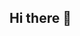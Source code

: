 ## Hi there 👋

<!--
**rohiths08/rohiths08** is a ✨ _special_ ✨ repository because its `README.md` (this file) appears on your GitHub profile.

Here are some ideas to get you started:

- 🔭 I’m currently working on ...
- 🌱 I’m currently learning ...
- 👯 I’m looking to collaborate on ...
- 🤔 I’m looking for help with ...
- 💬 Ask me about ...
- 📫 How to reach me:leetcode https://leetcode.com/XoI4tQzF6g...
- 😄 Pronouns: ...
- ⚡ Fun fact: ...
-->

